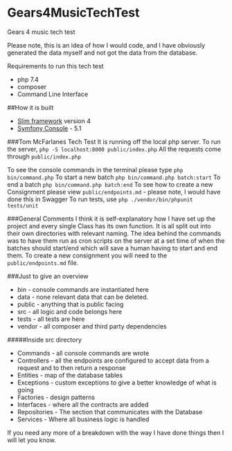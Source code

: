 # Gears4MusicTechTest
Gears 4 music tech test

Please note, this is an idea of how I would code, and I have obviously generated the data myself and not got the 
data from the database.

Requirements to run this tech test
- php 7.4
- composer
- Command Line Interface

##How it is built
- [Slim framework](http://www.slimframework.com/docs/v4/) version 4
- [Symfony Console](https://symfony.com/doc/current/components/console.html) - 5.1

###Tom McFarlanes Tech Test
It is running off the local php server. 
To run the server, `php -S localhost:8000 public/index.php`
All the requests come through `public/index.php`

To see the console commands in the terminal please type `php bin/command.php`
To start a new batch `php bin/command.php batch:start`
To end a batch `php bin/command.php batch:end`
To see how to create a new Consignment please view `public/endpoints.md` - please note, I would have done this in Swagger
To run tests, use `php ./vendor/bin/phpunit tests/unit`

###General Comments
I think it is self-explanatory how I have set up the project and every single Class has its own function.
It is all split out into their own directories with relevant naming.
The idea behind the commands was to have them run as cron scripts on the server at a set time of when the batches
should start/end which will save a human having to start and end them. To create a new consignment you will need to 
the `public/endpoints.md` file.

 
###Just to give an overview
- bin - console commands are instantiated here
- data - none relevant data that can be deleted.
- public - anything that is public facing
- src - all logic and code belongs here
- tests - all tests are here
- vendor - all composer and third party dependencies

#####Inside src directory
- Commands - all console commands are wrote
- Controllers - all the endpoints are configured to accept data from a request and to then return a response
- Entities - map of the database tables
- Exceptions - custom exceptions  to give a better knowledge of what is going
- Factories - design patterns
- Interfaces - where all the contracts are added
- Repositories - The section that communicates with the Database
- Services - Where all business logic is handled

If you need any more of a breakdown with the way I have done things then I will let you know.
